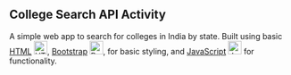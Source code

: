 ## College Search API Activity

A simple web app to search for colleges in India by state. Built using basic [HTML](https://developer.mozilla.org/docs/Web/HTML) <img src="https://img.icons8.com/color/24/000000/html-5.png" alt="HTML5" height="24"/>, [Bootstrap](https://getbootstrap.com/) <img src="https://img.icons8.com/color/24/000000/bootstrap.png" alt="Bootstrap" height="24"/>, for basic styling, and [JavaScript](https://developer.mozilla.org/docs/Web/JavaScript) <img src="https://img.icons8.com/color/24/000000/javascript.png" alt="JavaScript" height="24"/> for functionality.
